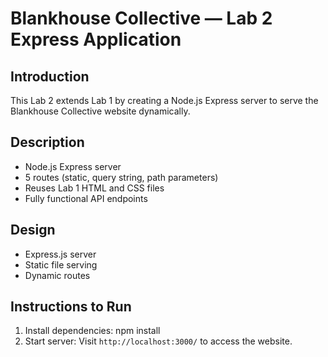 # Blankhouse Collective — Lab 2 Express Application

## Introduction

This Lab 2 extends Lab 1 by creating a Node.js Express server to serve the Blankhouse Collective website dynamically.

## Description

- Node.js Express server
- 5 routes (static, query string, path parameters)
- Reuses Lab 1 HTML and CSS files
- Fully functional API endpoints

## Design

- Express.js server
- Static file serving
- Dynamic routes

## Instructions to Run

1. Install dependencies: npm install
2. Start server: Visit `http://localhost:3000/` to access the website.
